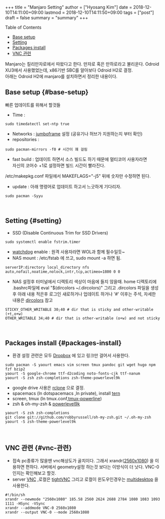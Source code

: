 +++
title = "Manjaro Setting"
author = ["Hyosang Kim"]
date = 2018-12-10T14:11:00+09:00
lastmod = 2018-12-10T14:11:50+09:00
tags = ["post"]
draft = false
summary = "summary"
+++

<div class="ox-hugo-toc toc">
<div></div>

<div class="heading">Table of Contents</div>

- [Base setup](#base-setup)
- [Setting](#setting)
- [Packages install](#packages-install)
- [VNC 관련](#vnc-관련)

</div>
<!--endtoc-->

   Manjaro는 킬리만자로에서 따왔다고 한다. 만자로 혹은 만하로라고 불리운다.
   Odroid XU3에서 사용했었는데, x86기반 SBC를 알아보다 Odroid H2로 결정.<br>
   아래는 Odroid H2에 manjaro를 설치하면서 정리한 내용이다.
<br>


## Base setup {#base-setup}

빠른 업데이트를 위해서 할것들

-   Time :

```shell
sudo timedatectl set-ntp true
```

-   Networks : [jumboframe](https://wiki.archlinux.org/index.php/jumbo%5Fframes) 설정 (공유기나 허브가 지원하는지 부터 확인)
-   repositories :

```shell
sudo pacman-mirrors -f0 # 시간이 꽤 걸림
```

-   fast build :
    업데이트 하면서 소스 빌드도 하기 때문에 멀티코어 사용자라면 <br> 자신의 코어수 +1로 설정하면 빌드 시간이 빨라진다.

/etc/makepkg.conf 파일에서 MAKEFLAGS="-j5" 뒤에 숫자만 수정하면 된다.

-   update : 아래 명령어로 업데이트 하고서 느긋하게 기다리자.

```shell
sudo pacman -Syyu
```

<br>


## Setting {#setting}

-   SSD (Disable Continuous Trim for SSD Drivers)

```shell
sudo systemctl enable fstrim.timer
```

-   [watchdog](https://www.jann.cc/2013/02/02/linux%5Fwatchdog.html) enable : 원격 사용자라면 WOL과 함께 필수일듯~
-   NAS mount : /etc/fstab 에 쓰고, sudo mount -a 하면 됨.

```text
serverIP:directory local_directory nfs auto,nofail,noatime,nolock,intr,tcp,actimeo=1800 0 0
```

-   NAS 설정후 터미널에서 디렉토리 색상이 마음에 들지 않을때.
    home 디렉토리에 .bashrc파일에 eval "$(dircolors ~/.dircolors)"
    그리고 .dircolors 파일을 생성후 아래 내용 적은후 로그인 새로하거나 업데이트 하거나
    '#' 이후는 주석, 자세한 내용은 [dircolors](https://unix.stackexchange.com/questions/94498/what-causes-this-green-background-in-ls-output) 참고

```text
STICKY_OTHER_WRITABLE 30;40 # dir that is sticky and other-writable (+t,o+w)
OTHER_WRITABLE 34;40 # dir that is other-writable (o+w) and not sticky
```

<br>


## Packages install {#packages-install}

-   환경 설정 관련은 모두 [Dropbox](https://www.unixmen.com/install-dropbox-manjaro-xfce-arch-linux/) 에 있고 링크만 걸어서 사용한다.

```shell
sudo pacman -S yaourt emacs vim screen tmux pandoc git wget hugo npm fzf bzip2
yaourt -S google-chrome ttf-d2coding noto-fonts-cjk ttf-nanum
yaourt -S zsh zsh-completions zsh-theme-powerlevel9k
```

-   google drive 사용은 [rclone](https://rclone.org/commands/rclone%5Fmount/) 으로 결정.
-   spacemacs (ln dotspacemacs ,ln private), install [tern](https://blog.nacyot.com/articles/2014-03-12-emacs-with-tern/)
-   screen, tmux (ln tmux.conf,[tmux-powerline](https://github.com/erikw/tmux-powerline))
-   zsh & oh-my-zsh & [powerlevel9k](https://github.com/bhilburn/powerlevel9k/wiki/Stylizing-Your-Prompt)

```shell
yaourt -S zsh zsh-completions
git clone git://github.com/robbyrussell/oh-my-zsh.git ~/.oh-my-zsh
yaourt -S zsh-theme-powerlevel9k
```

<br>


## VNC 관련 {#vnc-관련}

-   접속 pc종류가 많을땐 vnc해상도가 골치이다. 그래서 xrandr([2560x1080](https://forum.manjaro.org/t/solved-unable-to-set-2560x1080-on-external-display/34247/11)) 을 이용하면 편하다.
    서버에서 geometry설정 하는것 보다는 이방식이 더 낫다. VNC-0 인지는 확인해보고 할것.
-   server [VNC](https://www.addictivetips.com/ubuntu-linux-tips/set-up-vnc-desktop-sharing-on-linux-with-tigervnc/) ,로컬은 [tightVNC](https://superuser.com/questions/540103/tightvnc-cannot-exit-full-screen-in-windows-7) 그리고 로컬이 윈도우인경우는 [multidesktop](https://virtuawin.sourceforge.io/) 을 사용한다.

```shell
#!/bin/sh
xrandr --newmode "2560x1080" 185.58 2560 2624 2688 2784 1080 1083 1093 1111 -HSync -VSync
xrandr --addmode VNC-0 2560x1080
xrandr --output VNC-0 --mode 2560x1080
```
